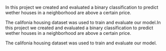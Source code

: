 In this project we created and evaluated a binary classification to predict wether houses in a neighborhood are above a certain price.

The califonia housing dataset was used to train and evaluate our model.In this project we created and evaluated a binary classification to predict wether houses in a neighborhood are above a certain price.

The califonia housing dataset was used to train and evaluate our model.
